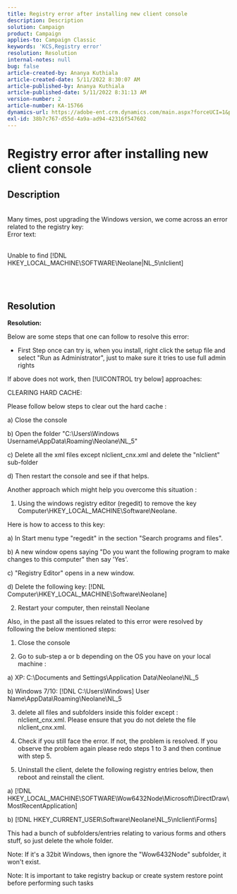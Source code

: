 ```yaml
---
title: Registry error after installing new client console
description: Description
solution: Campaign
product: Campaign
applies-to: Campaign Classic
keywords: 'KCS,Registry error'
resolution: Resolution
internal-notes: null
bug: false
article-created-by: Ananya Kuthiala
article-created-date: 5/11/2022 8:30:07 AM
article-published-by: Ananya Kuthiala
article-published-date: 5/11/2022 8:31:13 AM
version-number: 2
article-number: KA-15766
dynamics-url: https://adobe-ent.crm.dynamics.com/main.aspx?forceUCI=1&pagetype=entityrecord&etn=knowledgearticle&id=e321c08f-04d1-ec11-a7b5-0022480a8e40
exl-id: 38b7c767-d55d-4a9a-ad94-42316f547602
---
```

# Registry error after installing new client console

## Description

<br>Many times, post upgrading the Windows version, we come across an error related to the registry key:
<br>Error text:


<br>Unable to find [!DNL HKEY_LOCAL_MACHINE\SOFTWARE\Neolane|NL_5\nlclient\]





<br> <br>

## Resolution

<b>Resolution:</b>


Below are some steps that one can follow to resolve this error:





- First Step once can try is, when you install, right click the setup file and select "Run as Administrator", just to make sure it tries to use full admin rights





If above does not work, then [!UICONTROL try below] approaches:





CLEARING HARD CACHE:





Please follow below steps to clear out the hard cache :



a) Close the console

b) Open the folder "C:\Users\Windows Username\AppData\Roaming\Neolane\NL_5"

c) Delete all the xml files except nlclient_cnx.xml and delete the "nlclient" sub-folder





d) Then restart the console and see if that helps.







Another approach which might help you overcome this situation :





1. Using the windows registry editor (regedit) to remove the key Computer\HKEY_LOCAL_MACHINE\Software\Neolane.



Here is how to access to this key:



a) In Start menu type "regedit" in the section "Search programs and files".

b) A new window opens saying "Do you want the following program to make changes to this computer" then say 'Yes'.

c) "Registry Editor" opens in a new window.

d) Delete the following key: [!DNL Computer\HKEY_LOCAL_MACHINE\Software\Neolane]







2. Restart your computer, then reinstall Neolane







Also, in the past all the issues related to this error were resolved by following the below mentioned steps:





1. Close the console



2. Go to sub-step a or b depending on the OS you have on your local machine :



a) XP: C:\Documents and Settings\Application Data\Neolane\NL_5



b) Windows 7/10: [!DNL C:\Users\Windows] User Name\AppData\Roaming\Neolane\NL_5



3) delete all files and subfolders inside this folder except :  nlclient_cnx.xml. Please ensure that you do not delete the file nlclient_cnx.xml.



4) Check if you still face the error. If not, the problem is resolved. If you observe the problem again please redo steps 1 to 3 and then continue with step 5.



5) Uninstall the client, delete the following registry entries below, then reboot and reinstall the client.



a) [!DNL HKEY_LOCAL_MACHINE\SOFTWARE\Wow6432Node\Microsoft\DirectDraw\MostRecentApplication]



b) [!DNL HKEY_CURRENT_USER\Software\Neolane\NL_5\nlclient\Forms\]



This had a bunch of subfolders/entries relating to various forms and others stuff, so just delete the whole folder.



Note: If it's a 32bit Windows, then ignore the "Wow6432Node\" subfolder, it won't exist.







Note: It is important to take registry backup or create system restore point before performing such tasks
